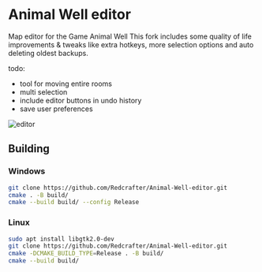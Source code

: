 # Animal Well editor

Map editor for the Game Animal Well
This fork includes some quality of life improvements & tweaks like extra hotkeys, more selection options and auto deleting oldest backups.

todo:
- tool for moving entire rooms
- multi selection
- include editor buttons in undo history
- save user preferences

![editor](https://github.com/Redcrafter/Animal-Well-editor/assets/19157738/dba61c55-b329-418b-81e7-baf141dc786d)

## Building
### Windows

```sh
git clone https://github.com/Redcrafter/Animal-Well-editor.git
cmake . -B build/
cmake --build build/ --config Release
```

### Linux
```sh
sudo apt install libgtk2.0-dev
git clone https://github.com/Redcrafter/Animal-Well-editor.git
cmake -DCMAKE_BUILD_TYPE=Release . -B build/
cmake --build build/
```
